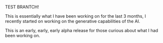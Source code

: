 TEST BRANTCH!

This is essentially what I have been working on for the last 3 months, 
I recently started on working on the generative capabilities of the AI.

This is an early, early, early alpha release for those curious about what I had been working on.
